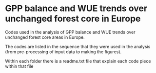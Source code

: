 # GPP balance and WUE trends over unchanged forest core in Europe
Codes used in the analysis of GPP balance and WUE trends over unchanged forest core areas in Europe. 

The codes are listed in the sequence that they were used in the analysis (from pre-processing of input data to making the figures).

Within each folder there is a readme.txt file that explain each code piece within that file
